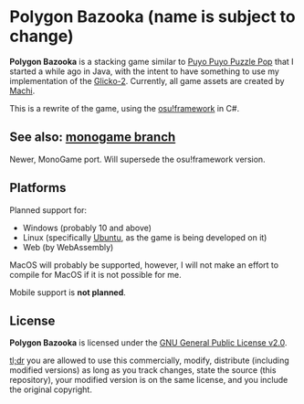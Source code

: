 # Polygon Bazooka (name is subject to change)

**Polygon Bazooka** is a stacking game similar to [Puyo Puyo Puzzle Pop](https://www.google.com/search?q=puyo+puyo+puzzle+pop) that I started a while ago in Java, with the intent to have something to use my implementation of the [Glicko-2](http://www.glicko.net/glicko/glicko2.pdf).
Currently, all game assets are created by [Machi](https://x.com/marblechese).

This is a rewrite of the game, using the [osu!framework](https://github.com/ppy/osu-framework) in C#.


## See also: [monogame branch](https://github.com/BlastyTheDev/PolygonBazooka/tree/monogame)
Newer, MonoGame port. Will supersede the osu!framework version.


## Platforms
Planned support for:
- Windows (probably 10 and above)
- Linux (specifically [Ubuntu](https://ubuntu.com/), as the game is being developed on it)
- Web (by WebAssembly)

MacOS will probably be supported, however, I will not make an effort to compile for MacOS if it is not possible for me.

Mobile support is **not planned**.

## License
**Polygon Bazooka** is licensed under the [GNU General Public License v2.0](https://www.gnu.org/licenses/old-licenses/gpl-2.0.en.html).

[tl;dr](https://www.tldrlegal.com/license/gnu-general-public-license-v2) you are allowed to use this commercially, modify, distribute (including modified versions) as long as you track changes, state the source (this repository), your modified version is on the same license, and you include the original copyright.
